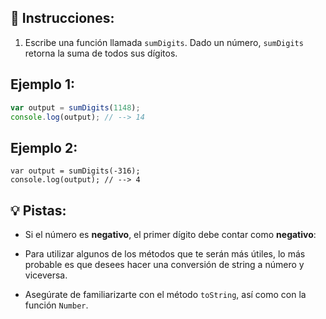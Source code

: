 ## 📝 Instrucciones:

1. Escribe una función llamada `sumDigits`. Dado un número, `sumDigits` retorna la suma de todos sus dígitos.

## Ejemplo 1:

```js
var output = sumDigits(1148);
console.log(output); // --> 14
```

## Ejemplo 2:

```Js
var output = sumDigits(-316);
console.log(output); // --> 4
```

## 💡 Pistas:

+ Si el número es **negativo**, el primer dígito debe contar como **negativo**:

+ Para utilizar algunos de los métodos que te serán más útiles, lo más probable es que desees hacer una conversión de string a número y viceversa.

+ Asegúrate de familiarizarte con el método `toString`, así como con la función `Number`.
